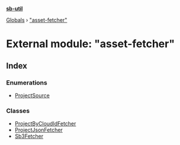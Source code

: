 **[sb-util](../README.md)**

[Globals](../globals.md) › ["asset-fetcher"](_asset_fetcher_.md)

# External module: "asset-fetcher"

## Index

### Enumerations

* [ProjectSource](../enums/_asset_fetcher_.projectsource.md)

### Classes

* [ProjectByCloudIdFetcher](../classes/_asset_fetcher_.projectbycloudidfetcher.md)
* [ProjectJsonFetcher](../classes/_asset_fetcher_.projectjsonfetcher.md)
* [Sb3Fetcher](../classes/_asset_fetcher_.sb3fetcher.md)
